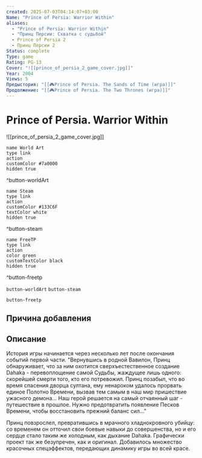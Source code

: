 ```yaml
---
created: 2025-07-03T04:14:07+03:00
Name: "Prince of Persia: Warrior Within"
aliases:
  - "Prince of Persia: Warrior Within"
  - "Принц Персии: Схватка с судьбой"
  - Prince of Persia 2
  - Принц Персии 2
Status: complete
Type: game
Rating: PG-13
Cover: "![[prince_of_persia_2_game_cover.jpg]]"
Year: 2004
Views: 5
Предыстория: "[[🎮Prince of Persia. The Sands of Time (игра)]]"
Продолжение: "[[🎮Prince of Persia. The Two Thrones (игра)]]"
---
```


# Prince of Persia. Warrior Within

![[prince_of_persia_2_game_cover.jpg]]


```button
name World Art
type link
action 
customColor #7a0000
hidden true
```
^button-worldArt

```button
name Steam
type link
action 
customColor #133C6F
textColor white
hidden true
```
^button-steam

```button
name FreeTP
type link
action 
color green
customTextColor black
hidden true
```
^button-freetp



`button-worldArt` `button-steam`

`button-freetp`

## Причина добавления




## Описание

История игры начинается через несколько лет после окончания событий первой части.
"Вернувшись в родной Вавилон, Принц обнаруживает, что за ним охотится сверхъестественное создание Dahaka - перевоплощение самой Судьбы, жаждущее лишь одного: скорейшей смерти того, кто его потревожил. Принц позабыл, что во время спасения дворца султана, ему ненароком удалось прорвать единое Полотно Времени, вызвав тем самым в наш мир пришествие ужасного демона...
Наш герой решается на самый отчаянный шаг - путешествие в прошлое. Нужно предотвратить появление Песков Времени, чтобы восстановить прежний баланс сил…" 

Принц повзрослел, превратившись в мрачного хладнокровного убийцу: со временем он отточил свои боевые навыки до совершенства, но и его сердце стало таким же холодным, как дыхание Dahaka. Графически проект так же безупречен, как и оригинал. Добавилось множество красочных спецэффектов, передающих динамику игры во всей красе.

